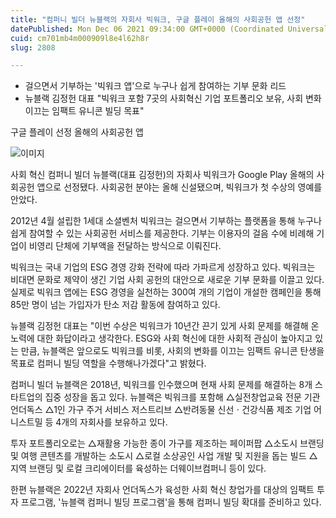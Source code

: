 ```yaml
---
title: "컴퍼니 빌더 뉴블랙의 자회사 빅워크, 구글 플레이 올해의 사회공헌 앱 선정"
datePublished: Mon Dec 06 2021 09:34:00 GMT+0000 (Coordinated Universal Time)
cuid: cm701mb4m000909l8e4l62h8r
slug: 2808

---
```



- 걸으면서 기부하는 '빅워크 앱'으로 누구나 쉽게 참여하는 기부 문화 리드
- 뉴블랙 김정헌 대표 "빅워크 포함 7곳의 사회혁신 기업 포트폴리오 보유, 사회 변화 이끄는 임팩트 유니콘 빌딩 목표"

구글 플레이 선정 올해의 사회공헌 앱

![이미지](https://cdn.hashnode.com/res/hashnode/image/upload/v1739251805286/b7b7b0eb-7359-404e-8986-052d90a24968.jpeg)

사회 혁신 컴퍼니 빌더 뉴블랙(대표 김정헌)의 자회사 빅워크가 Google Play 올해의 사회공헌 앱으로 선정됐다. 사회공헌 분야는 올해 신설됐으며, 빅워크가 첫 수상의 영예를 안았다.

2012년 4월 설립한 1세대 소셜벤처 빅워크는 걸으면서 기부하는 플랫폼을 통해 누구나 쉽게 참여할 수 있는 사회공헌 서비스를 제공한다. 기부는 이용자의 걸음 수에 비례해 기업이 비영리 단체에 기부액을 전달하는 방식으로 이뤄진다.

빅워크는 국내 기업의 ESG 경영 강화 전략에 따라 가파르게 성장하고 있다. 빅워크는 비대면 문화로 제약이 생긴 기업 사회 공헌의 대안으로 새로운 기부 문화를 이끌고 있다. 실제로 빅워크 앱에는 ESG 경영을 실천하는 300여 개의 기업이 개설한 캠페인을 통해 85만 명이 넘는 가입자가 탄소 저감 활동에 참여하고 있다.

뉴블랙 김정헌 대표는 "이번 수상은 빅워크가 10년간 끈기 있게 사회 문제를 해결해 온 노력에 대한 화답이라고 생각한다. ESG와 사회 혁신에 대한 사회적 관심이 높아지고 있는 만큼, 뉴블랙은 앞으로도 빅워크를 비롯, 사회의 변화를 이끄는 임팩트 유니콘 탄생을 목표로 컴퍼니 빌딩 역할을 수행해나가겠다"고 밝혔다.

컴퍼니 빌더 뉴블랙은 2018년, 빅워크를 인수했으며 현재 사회 문제를 해결하는 8개 스타트업의 집중 성장을 돕고 있다. 뉴블랙은 빅워크를 포함해 △실전창업교육 전문 기관 언더독스 △1인 가구 주거 서비스 저스트리브 △반려동물 신선ㆍ건강식품 제조 기업 어니스트밀 등 4개의 자회사를 보유하고 있다.

투자 포트폴리오로는 △재활용 가능한 종이 가구를 제조하는 페이퍼팝 △소도시 브랜딩 및 여행 콘텐츠를 개발하는 소도시 △로컬 소상공인 사업 개발 및 지원을 돕는 빌드 △지역 브랜딩 및 로컬 크리에이터를 육성하는 더웨이브컴퍼니 등이 있다.

한편 뉴블랙은 2022년 자회사 언더독스가 육성한 사회 혁신 창업가를 대상의 임팩트 투자 프로그램, '뉴블랙 컴퍼니 빌딩 프로그램'을 통해 컴퍼니 빌딩 확대를 준비하고 있다.